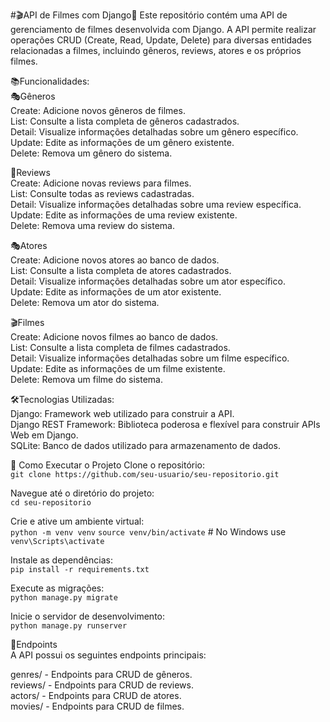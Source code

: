 #🎬API de Filmes com Django🎥
Este repositório contém uma API de gerenciamento de filmes desenvolvida com Django. A API permite realizar operações CRUD (Create, Read, Update, Delete) para diversas entidades relacionadas a filmes, incluindo gêneros, reviews, atores e os próprios filmes.<br>

📚Funcionalidades:<br>
🎭Gêneros<br>
Create: Adicione novos gêneros de filmes.<br>
List: Consulte a lista completa de gêneros cadastrados.<br>
Detail: Visualize informações detalhadas sobre um gênero específico.<br>
Update: Edite as informações de um gênero existente.<br>
Delete: Remova um gênero do sistema.<br>

📝Reviews<br>
Create: Adicione novas reviews para filmes.<br>
List: Consulte todas as reviews cadastradas.<br>
Detail: Visualize informações detalhadas sobre uma review específica.<br>
Update: Edite as informações de uma review existente.<br>
Delete: Remova uma review do sistema.<br>

🎭Atores<br>
Create: Adicione novos atores ao banco de dados.<br>
List: Consulte a lista completa de atores cadastrados.<br>
Detail: Visualize informações detalhadas sobre um ator específico.<br>
Update: Edite as informações de um ator existente.<br>
Delete: Remova um ator do sistema.<br>

🎬Filmes<br>
Create: Adicione novos filmes ao banco de dados.<br>
List: Consulte a lista completa de filmes cadastrados.<br>
Detail: Visualize informações detalhadas sobre um filme específico.<br>
Update: Edite as informações de um filme existente.<br>
Delete: Remova um filme do sistema.<br>

🛠Tecnologias Utilizadas:<br>
Django: Framework web utilizado para construir a API.<br>
Django REST Framework: Biblioteca poderosa e flexível para construir APIs Web em Django.<br>
SQLite: Banco de dados utilizado para armazenamento de dados.<br>

🚀 Como Executar o Projeto
Clone o repositório:<br>
```git clone https://github.com/seu-usuario/seu-repositorio.git```

Navegue até o diretório do projeto:<br>
```cd seu-repositorio```

Crie e ative um ambiente virtual:<br>
```python -m venv venv```
```source venv/bin/activate```  # No Windows use `venv\Scripts\activate`

Instale as dependências:<br>
```pip install -r requirements.txt```

Execute as migrações:<br>
```python manage.py migrate```

Inicie o servidor de desenvolvimento:<br>
```python manage.py runserver```

🔗Endpoints<br>
A API possui os seguintes endpoints principais:<br>

genres/ - Endpoints para CRUD de gêneros.<br>
reviews/ - Endpoints para CRUD de reviews.<br>
actors/ - Endpoints para CRUD de atores.<br>
movies/ - Endpoints para CRUD de filmes.<br>
